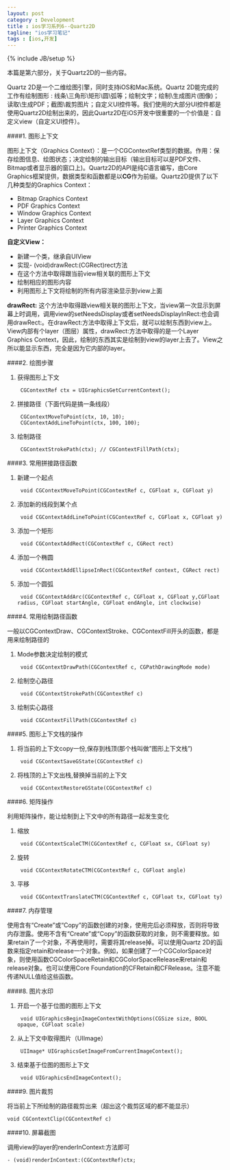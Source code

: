```yaml
---
layout: post
category : Development
title : ios学习系列6--Quartz2D
tagline: "ios学习笔记"
tags : [ios,开发]
---
```

{% include JB/setup %}

本篇是第六部分，关于Quartz2D的一些内容。


Quartz 2D是一个二维绘图引擎，同时支持iOS和Mac系统。Quartz 2D能完成的工作有绘制图形 : 线条\三角形\矩形\圆\弧等；绘制文字；绘制\生成图片(图像)；读取\生成PDF；截图\裁剪图片；自定义UI控件等。我们使用的大部分UI控件都是使用Quartz2D绘制出来的，因此Quartz2D在iOS开发中很重要的一个价值是：自定义view（自定义UI控件）。

####1. 图形上下文

图形上下文（Graphics Context）：是一个CGContextRef类型的数据。作用：保存绘图信息、绘图状态；决定绘制的输出目标（输出目标可以是PDF文件、Bitmap或者显示器的窗口上)。Quartz2D的API是纯C语言编写，由Core Graphics框架提供，数据类型和函数都是以**CG**作为前缀。Quartz2D提供了以下几种类型的Graphics Context：

  * Bitmap Graphics Context
  * PDF Graphics Context
  * Window Graphics Context
  * Layer Graphics Context
  * Printer Graphics Context

**自定义View：**

  * 新建一个类，继承自UIView
  * 实现- (void)drawRect:(CGRect)rect方法
  * 在这个方法中取得跟当前view相关联的图形上下文
  * 绘制相应的图形内容
  * 利用图形上下文将绘制的所有内容渲染显示到view上面

**drawRect:** 这个方法中取得跟view相关联的图形上下文，当view第一次显示到屏幕上时调用，调用view的setNeedsDisplay或者setNeedsDisplayInRect:也会调用drawRect:。在drawRect:方法中取得上下文后，就可以绘制东西到view上。View内部有个layer（图层）属性，drawRect:方法中取得的是一个Layer Graphics Context，因此，绘制的东西其实是绘制到view的layer上去了。View之所以能显示东西，完全是因为它内部的layer。

####2. 绘图步骤

1. 获得图形上下文

        CGContextRef ctx = UIGraphicsGetCurrentContext();

2. 拼接路径（下面代码是搞一条线段）

		CGContextMoveToPoint(ctx, 10, 10);
		CGContextAddLineToPoint(ctx, 100, 100);

3. 绘制路径

		CGContextStrokePath(ctx); // CGContextFillPath(ctx);

####3. 常用拼接路径函数

1. 新建一个起点

		void CGContextMoveToPoint(CGContextRef c, CGFloat x, CGFloat y)

2. 添加新的线段到某个点

		void CGContextAddLineToPoint(CGContextRef c, CGFloat x, CGFloat y)

3. 添加一个矩形

        void CGContextAddRect(CGContextRef c, CGRect rect)

4. 添加一个椭圆

		void CGContextAddEllipseInRect(CGContextRef context, CGRect rect)

5. 添加一个圆弧

		void CGContextAddArc(CGContextRef c, CGFloat x, CGFloat y,CGFloat radius, CGFloat startAngle, CGFloat endAngle, int clockwise)

####4. 常用绘制路径函数

一般以CGContextDraw、CGContextStroke、CGContextFill开头的函数，都是用来绘制路径的

1. Mode参数决定绘制的模式

        void CGContextDrawPath(CGContextRef c, CGPathDrawingMode mode)

2. 绘制空心路径

		void CGContextStrokePath(CGContextRef c)

3. 绘制实心路径

		void CGContextFillPath(CGContextRef c)

####5. 图形上下文栈的操作

1. 将当前的上下文copy一份,保存到栈顶(那个栈叫做”图形上下文栈”)

		void CGContextSaveGState(CGContextRef c)

2. 将栈顶的上下文出栈,替换掉当前的上下文

		void CGContextRestoreGState(CGContextRef c)

####6. 矩阵操作

利用矩阵操作，能让绘制到上下文中的所有路径一起发生变化

1. 缩放

		void CGContextScaleCTM(CGContextRef c, CGFloat sx, CGFloat sy)

2. 旋转
 
		void CGContextRotateCTM(CGContextRef c, CGFloat angle)

3. 平移

		void CGContextTranslateCTM(CGContextRef c, CGFloat tx, CGFloat ty)

####7. 内存管理

使用含有“Create”或“Copy”的函数创建的对象，使用完后必须释放，否则将导致内存泄露。使用不含有“Create”或“Copy”的函数获取的对象，则不需要释放。如果retain了一个对象，不再使用时，需要将其release掉。可以使用Quartz 2D的函数来指定retain和release一个对象。例如，如果创建了一个CGColorSpace对象，则使用函数CGColorSpaceRetain和CGColorSpaceRelease来retain和release对象。也可以使用Core Foundation的CFRetain和CFRelease。注意不能传递NULL值给这些函数。

####8. 图片水印

1. 开启一个基于位图的图形上下文

		void UIGraphicsBeginImageContextWithOptions(CGSize size, BOOL opaque, CGFloat scale)

2. 从上下文中取得图片（UIImage）

		UIImage* UIGraphicsGetImageFromCurrentImageContext();

3. 结束基于位图的图形上下文

		void UIGraphicsEndImageContext();

####9. 图片裁剪

将当前上下所绘制的路径裁剪出来（超出这个裁剪区域的都不能显示）

	void CGContextClip(CGContextRef c)

####10. 屏幕截图

调用view的layer的renderInContext:方法即可

    - (void)renderInContext:(CGContextRef)ctx;
    